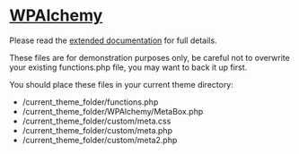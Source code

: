 [WPAlchemy][wpalchemy]
=========================

Please read the [extended documentation][wpalchemy] for full details.

These files are for demonstration purposes only, be careful not to overwrite your existing functions.php file, you may want to back it up first.

You should place these files in your current theme directory:

* /current_theme_folder/functions.php
* /current_theme_folder/WPAlchemy/MetaBox.php
* /current_theme_folder/custom/meta.css
* /current_theme_folder/custom/meta.php
* /current_theme_folder/custom/meta2.php

[wpalchemy]: http://farinspace.com/2010/05/wordpress-meta-box-next-level/ "WPAlchemy"